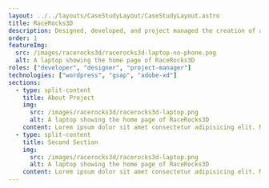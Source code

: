 ```yaml
---
layout: ../../layouts/CaseStudyLayout/CaseStudyLayout.astro
title: RaceRocks3D
description: Designed, developed, and project managed the creation of a new website for RaceRocks3D.
order: 1
featureImg:
  src: /images/racerocks3d/racerocks3d-laptop-no-phone.png
  alt: A laptop showing the home page of RaceRocks3D
roles: ["developer", "designer", "project-manager"]
technologies: ["wordpress", "gsap", "adobe-xd"]
sections:
  - type: split-content
    title: About Project
    img:
      src: /images/racerocks3d/racerocks3d-laptop.png
      alt: A laptop showing the home page of RaceRocks3D
    content: Lorem ipsum dolor sit amet consectetur adipisicing elit. Magnam iste dolore aut eaque voluptate ex atque delectus obcaecati. Ducimus animi aspernatur voluptatibus molestias natus et blanditiis eligendi eius praesentium sapiente?
  - type: split-content
    title: Second Section
    img:
      src: /images/racerocks3d/racerocks3d-laptop.png
      alt: A laptop showing the home page of RaceRocks3D
    content: Lorem ipsum dolor sit amet consectetur adipisicing elit. Magnam iste dolore aut eaque voluptate ex atque delectus obcaecati. Ducimus animi aspernatur voluptatibus molestias natus et blanditiis eligendi eius praesentium sapiente?
---
```

